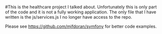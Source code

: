 #This is the healthcare project I talked about.
Unfortunately this is only part of the code and it is not a fully working application.
The only file that I have written is the js/services.js
I no longer have access to the repo.

Please see https://github.com/mjfdoran/symfony for better code examples.